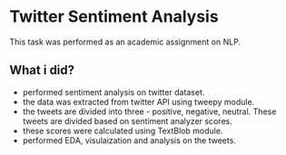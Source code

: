 # Twitter Sentiment Analysis
  This task was performed as an academic assignment on NLP.
## What i did?
  - performed sentiment analysis on twitter dataset.
  - the data was extracted from twitter API using tweepy module.
  - the tweets are divided into three - positive, negative, neutral. These tweets are divided based on sentiment analyzer scores.
  - these scores were calculated using TextBlob module.
  - performed EDA, visulaization and analysis on the tweets.
